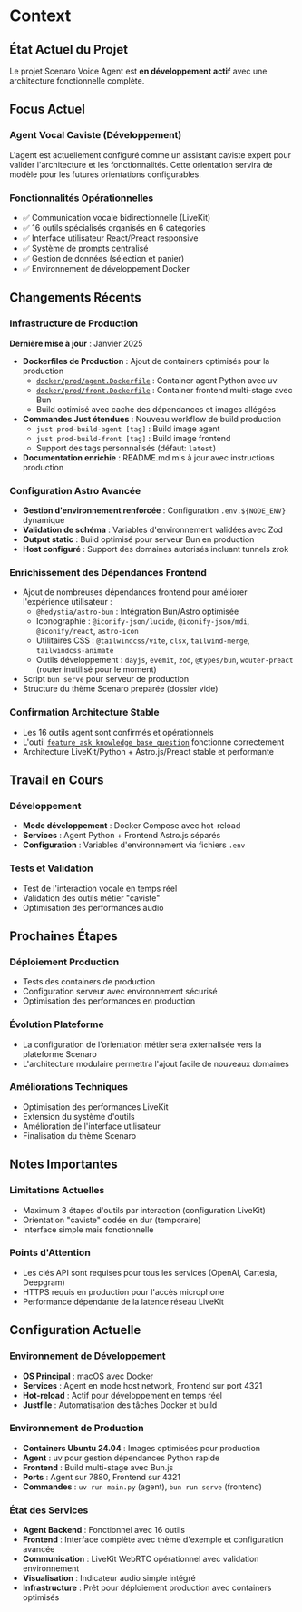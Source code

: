 # Context

## État Actuel du Projet

Le projet Scenaro Voice Agent est **en développement actif** avec une architecture fonctionnelle complète.

## Focus Actuel

### Agent Vocal Caviste (Développement)

L'agent est actuellement configuré comme un assistant caviste expert pour valider l'architecture et les fonctionnalités. Cette orientation servira de modèle pour les futures orientations configurables.

### Fonctionnalités Opérationnelles

- ✅ Communication vocale bidirectionnelle (LiveKit)
- ✅ 16 outils spécialisés organisés en 6 catégories
- ✅ Interface utilisateur React/Preact responsive
- ✅ Système de prompts centralisé
- ✅ Gestion de données (sélection et panier)
- ✅ Environnement de développement Docker

## Changements Récents

### Infrastructure de Production

**Dernière mise à jour** : Janvier 2025

- **Dockerfiles de Production** : Ajout de containers optimisés pour la production
  - [`docker/prod/agent.Dockerfile`](docker/prod/agent.Dockerfile) : Container agent Python avec uv
  - [`docker/prod/front.Dockerfile`](docker/prod/front.Dockerfile) : Container frontend multi-stage avec Bun
  - Build optimisé avec cache des dépendances et images allégées
- **Commandes Just étendues** : Nouveau workflow de build production
  - `just prod-build-agent [tag]` : Build image agent
  - `just prod-build-front [tag]` : Build image frontend
  - Support des tags personnalisés (défaut: `latest`)
- **Documentation enrichie** : README.md mis à jour avec instructions production

### Configuration Astro Avancée

- **Gestion d'environnement renforcée** : Configuration `.env.${NODE_ENV}` dynamique
- **Validation de schéma** : Variables d'environnement validées avec Zod
- **Output static** : Build optimisé pour serveur Bun en production
- **Host configuré** : Support des domaines autorisés incluant tunnels zrok

### Enrichissement des Dépendances Frontend

- Ajout de nombreuses dépendances frontend pour améliorer l'expérience utilisateur :
  - `@hedystia/astro-bun` : Intégration Bun/Astro optimisée
  - Iconographie : `@iconify-json/lucide`, `@iconify-json/mdi`, `@iconify/react`, `astro-icon`
  - Utilitaires CSS : `@tailwindcss/vite`, `clsx`, `tailwind-merge`, `tailwindcss-animate`
  - Outils développement : `dayjs`, `evemit`, `zod`, `@types/bun`, `wouter-preact` (router inutilisé pour le moment)
- Script `bun serve` pour serveur de production
- Structure du thème Scenaro préparée (dossier vide)

### Confirmation Architecture Stable

- Les 16 outils agent sont confirmés et opérationnels
- L'outil [`feature_ask_knowledge_base_question`](agent/cognition/tools/feature_ask_knowledge_base_question.py:13) fonctionne correctement
- Architecture LiveKit/Python + Astro.js/Preact stable et performante

## Travail en Cours

### Développement

- **Mode développement** : Docker Compose avec hot-reload
- **Services** : Agent Python + Frontend Astro.js séparés
- **Configuration** : Variables d'environnement via fichiers `.env`

### Tests et Validation

- Test de l'interaction vocale en temps réel
- Validation des outils métier "caviste"
- Optimisation des performances audio

## Prochaines Étapes

### Déploiement Production

- Tests des containers de production
- Configuration serveur avec environnement sécurisé
- Optimisation des performances en production

### Évolution Plateforme

- La configuration de l'orientation métier sera externalisée vers la plateforme Scenaro
- L'architecture modulaire permettra l'ajout facile de nouveaux domaines

### Améliorations Techniques

- Optimisation des performances LiveKit
- Extension du système d'outils
- Amélioration de l'interface utilisateur
- Finalisation du thème Scenaro

## Notes Importantes

### Limitations Actuelles

- Maximum 3 étapes d'outils par interaction (configuration LiveKit)
- Orientation "caviste" codée en dur (temporaire)
- Interface simple mais fonctionnelle

### Points d'Attention

- Les clés API sont requises pour tous les services (OpenAI, Cartesia, Deepgram)
- HTTPS requis en production pour l'accès microphone
- Performance dépendante de la latence réseau LiveKit

## Configuration Actuelle

### Environnement de Développement

- **OS Principal** : macOS avec Docker
- **Services** : Agent en mode host network, Frontend sur port 4321
- **Hot-reload** : Actif pour développement en temps réel
- **Justfile** : Automatisation des tâches Docker et build

### Environnement de Production

- **Containers Ubuntu 24.04** : Images optimisées pour production
- **Agent** : uv pour gestion dépendances Python rapide
- **Frontend** : Build multi-stage avec Bun.js
- **Ports** : Agent sur 7880, Frontend sur 4321
- **Commandes** : `uv run main.py` (agent), `bun run serve` (frontend)

### État des Services

- **Agent Backend** : Fonctionnel avec 16 outils
- **Frontend** : Interface complète avec thème d'exemple et configuration avancée
- **Communication** : LiveKit WebRTC opérationnel avec validation environnement
- **Visualisation** : Indicateur audio simple intégré
- **Infrastructure** : Prêt pour déploiement production avec containers optimisés
